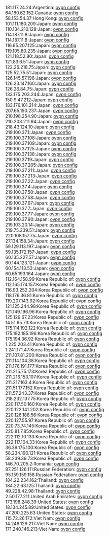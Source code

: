 181.117.24.24:Argentina: [ovpn config](vpn/181_117_24_24.ovpn)  
64.180.62.152:Canada: [ovpn config](vpn/64_180_62_152.ovpn)  
58.153.54.37:Hong Kong: [ovpn config](vpn/58_153_54_37.ovpn)  
101.111.180.209:Japan: [ovpn config](vpn/101_111_180_209.ovpn)  
110.134.210.128:Japan: [ovpn config](vpn/110_134_210_128.ovpn)  
114.187.11.8:Japan: [ovpn config](vpn/114_187_11_8.ovpn)  
114.187.11.8:Japan: [ovpn config](vpn/114_187_11_8.ovpn)  
116.65.207.125:Japan: [ovpn config](vpn/116_65_207_125.ovpn)  
119.105.80.235:Japan: [ovpn config](vpn/119_105_80_235.ovpn)  
121.118.52.80:Japan: [ovpn config](vpn/121_118_52_80.ovpn)  
121.83.6.51:Japan: [ovpn config](vpn/121_83_6_51.ovpn)  
122.26.218.75:Japan: [ovpn config](vpn/122_26_218_75.ovpn)  
125.52.75.51:Japan: [ovpn config](vpn/125_52_75_51.ovpn)  
126.145.57.196:Japan: [ovpn config](vpn/126_145_57_196.ovpn)  
126.23.147.160:Japan: [ovpn config](vpn/126_23_147_160.ovpn)  
126.26.84.75:Japan: [ovpn config](vpn/126_26_84_75.ovpn)  
133.175.203.244:Japan: [ovpn config](vpn/133_175_203_244.ovpn)  
150.9.47.212:Japan: [ovpn config](vpn/150_9_47_212.ovpn)  
183.176.101.214:Japan: [ovpn config](vpn/183_176_101_214.ovpn)  
207.65.150.237:Japan: [ovpn config](vpn/207_65_150_237.ovpn)  
210.198.254.90:Japan: [ovpn config](vpn/210_198_254_90.ovpn)  
210.203.211.94:Japan: [ovpn config](vpn/210_203_211_94.ovpn)  
218.43.124.10:Japan: [ovpn config](vpn/218_43_124_10.ovpn)  
219.100.37.1:Japan: [ovpn config](vpn/219_100_37_1.ovpn)  
219.100.37.108:Japan: [ovpn config](vpn/219_100_37_108.ovpn)  
219.100.37.109:Japan: [ovpn config](vpn/219_100_37_109.ovpn)  
219.100.37.125:Japan: [ovpn config](vpn/219_100_37_125.ovpn)  
219.100.37.138:Japan: [ovpn config](vpn/219_100_37_138.ovpn)  
219.100.37.19:Japan: [ovpn config](vpn/219_100_37_19.ovpn)  
219.100.37.205:Japan: [ovpn config](vpn/219_100_37_205.ovpn)  
219.100.37.211:Japan: [ovpn config](vpn/219_100_37_211.ovpn)  
219.100.37.213:Japan: [ovpn config](vpn/219_100_37_213.ovpn)  
219.100.37.22:Japan: [ovpn config](vpn/219_100_37_22.ovpn)  
219.100.37.4:Japan: [ovpn config](vpn/219_100_37_4.ovpn)  
219.100.37.50:Japan: [ovpn config](vpn/219_100_37_50.ovpn)  
219.100.37.58:Japan: [ovpn config](vpn/219_100_37_58.ovpn)  
219.100.37.67:Japan: [ovpn config](vpn/219_100_37_67.ovpn)  
219.100.37.7:Japan: [ovpn config](vpn/219_100_37_7.ovpn)  
219.100.37.77:Japan: [ovpn config](vpn/219_100_37_77.ovpn)  
219.100.37.90:Japan: [ovpn config](vpn/219_100_37_90.ovpn)  
219.103.20.14:Japan: [ovpn config](vpn/219_103_20_14.ovpn)  
219.75.239.51:Japan: [ovpn config](vpn/219_75_239_51.ovpn)  
220.108.157.75:Japan: [ovpn config](vpn/220_108_157_75.ovpn)  
27.134.158.34:Japan: [ovpn config](vpn/27_134_158_34.ovpn)  
59.129.113.197:Japan: [ovpn config](vpn/59_129_113_197.ovpn)  
59.135.172.157:Japan: [ovpn config](vpn/59_135_172_157.ovpn)  
60.135.227.57:Japan: [ovpn config](vpn/60_135_227_57.ovpn)  
60.144.123.121:Japan: [ovpn config](vpn/60_144_123_121.ovpn)  
60.154.113.53:Japan: [ovpn config](vpn/60_154_113_53.ovpn)  
60.65.193.164:Japan: [ovpn config](vpn/60_65_193_164.ovpn)  
112.164.158.99:Korea Republic of: [ovpn config](vpn/112_164_158_99.ovpn)  
112.165.174.157:Korea Republic of: [ovpn config](vpn/112_165_174_157.ovpn)  
116.93.252.204:Korea Republic of: [ovpn config](vpn/116_93_252_204.ovpn)  
118.176.36.81:Korea Republic of: [ovpn config](vpn/118_176_36_81.ovpn)  
119.207.143.92:Korea Republic of: [ovpn config](vpn/119_207_143_92.ovpn)  
121.125.244.98:Korea Republic of: [ovpn config](vpn/121_125_244_98.ovpn)  
121.149.196.96:Korea Republic of: [ovpn config](vpn/121_149_196_96.ovpn)  
125.129.67.23:Korea Republic of: [ovpn config](vpn/125_129_67_23.ovpn)  
14.51.65.73:Korea Republic of: [ovpn config](vpn/14_51_65_73.ovpn)  
175.114.192.122:Korea Republic of: [ovpn config](vpn/175_114_192_122.ovpn)  
175.192.185.196:Korea Republic of: [ovpn config](vpn/175_192_185_196.ovpn)  
175.194.36.92:Korea Republic of: [ovpn config](vpn/175_194_36_92.ovpn)  
1.225.203.41:Korea Republic of: [ovpn config](vpn/1_225_203_41.ovpn)  
1.241.171.47:Korea Republic of: [ovpn config](vpn/1_241_171_47.ovpn)  
211.107.81.200:Korea Republic of: [ovpn config](vpn/211_107_81_200.ovpn)  
211.114.104.38:Korea Republic of: [ovpn config](vpn/211_114_104_38.ovpn)  
211.176.191.177:Korea Republic of: [ovpn config](vpn/211_176_191_177.ovpn)  
211.215.75.173:Korea Republic of: [ovpn config](vpn/211_215_75_173.ovpn)  
211.216.153.107:Korea Republic of: [ovpn config](vpn/211_216_153_107.ovpn)  
211.217.163.4:Korea Republic of: [ovpn config](vpn/211_217_163_4.ovpn)  
211.51.177.152:Korea Republic of: [ovpn config](vpn/211_51_177_152.ovpn)  
211.57.243.37:Korea Republic of: [ovpn config](vpn/211_57_243_37.ovpn)  
218.232.137.75:Korea Republic of: [ovpn config](vpn/218_232_137_75.ovpn)  
220.117.50.160:Korea Republic of: [ovpn config](vpn/220_117_50_160.ovpn)  
220.122.141.202:Korea Republic of: [ovpn config](vpn/220_122_141_202.ovpn)  
220.126.188.56:Korea Republic of: [ovpn config](vpn/220_126_188_56.ovpn)  
220.127.55.97:Korea Republic of: [ovpn config](vpn/220_127_55_97.ovpn)  
220.73.74.145:Korea Republic of: [ovpn config](vpn/220_73_74_145.ovpn)  
220.81.7.85:Korea Republic of: [ovpn config](vpn/220_81_7_85.ovpn)  
222.112.10.133:Korea Republic of: [ovpn config](vpn/222_112_10_133.ovpn)  
222.117.104.33:Korea Republic of: [ovpn config](vpn/222_117_104_33.ovpn)  
36.39.175.100:Korea Republic of: [ovpn config](vpn/36_39_175_100.ovpn)  
58.234.190.121:Korea Republic of: [ovpn config](vpn/58_234_190_121.ovpn)  
58.239.39.73:Korea Republic of: [ovpn config](vpn/58_239_39_73.ovpn)  
146.70.205.2:Romania: [ovpn config](vpn/146_70_205_2.ovpn)  
87.251.126.111:Russian Federation: [ovpn config](vpn/87_251_126_111.ovpn)  
95.159.159.158:Russian Federation: [ovpn config](vpn/95_159_159_158.ovpn)  
184.22.234.162:Thailand: [ovpn config](vpn/184_22_234_162.ovpn)  
184.22.63.125:Thailand: [ovpn config](vpn/184_22_63_125.ovpn)  
49.228.42.98:Thailand: [ovpn config](vpn/49_228_42_98.ovpn)  
2.50.177.211:United Arab Emirates: [ovpn config](vpn/2_50_177_211.ovpn)  
173.198.248.39:United States: [ovpn config](vpn/173_198_248_39.ovpn)  
18.134.245.89:United States: [ovpn config](vpn/18_134_245_89.ovpn)  
47.200.225.63:United States: [ovpn config](vpn/47_200_225_63.ovpn)  
115.72.26.172:Viet Nam: [ovpn config](vpn/115_72_26_172.ovpn)  
14.248.129.217:Viet Nam: [ovpn config](vpn/14_248_129_217.ovpn)  
171.240.146.213:Viet Nam: [ovpn config](vpn/171_240_146_213.ovpn)  
